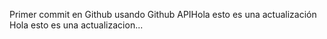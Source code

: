 Primer commit en Github usando Github APIHola esto es una actualización
 Hola esto es una actualizacion... 